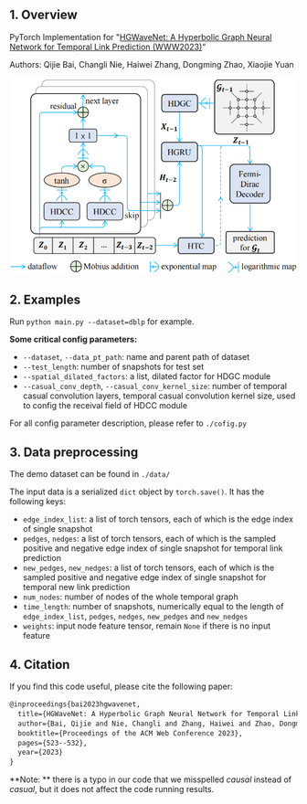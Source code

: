 ## 1. Overview

PyTorch Implementation for "[HGWaveNet: A Hyperbolic Graph Neural Network for Temporal Link Prediction (WWW2023)](https://dl.acm.org/doi/abs/10.1145/3543507.3583455)“

Authors: Qijie Bai, Changli Nie, Haiwei Zhang, Dongming Zhao, Xiaojie Yuan

![HGWaveNet](./HGWaveNet.png)

## 2. Examples

Run `python main.py --dataset=dblp` for example.

**Some critical config parameters:** 

- `--dataset`, `--data_pt_path`: name and parent path of dataset
- `--test_length`: number of snapshots for test set
- `--spatial_dilated_factors`: a list, dilated factor for HDGC module
- `--casual_conv_depth`, `--casual_conv_kernel_size`: number of temporal casual convolution layers, temporal casual convolution kernel size, used to config the receival field of HDCC module

For all config parameter description, please refer to `./cofig.py`

## 3. Data preprocessing

The demo dataset can be found in `./data/`

The input data is a serialized `dict` object by `torch.save()`. It has the following keys:

- `edge_index_list`: a list of torch tensors, each of which is the edge index of single snapshot
- `pedges`, `nedges`: a list of torch tensors, each of which is the sampled positive and negative edge index of single snapshot for temporal link prediction
- `new_pedges`, `new_nedges`: a list of torch tensors, each of which is the sampled positive and negative edge index of single snapshot for temporal new link prediction
- `num_nodes`: number of nodes of the whole temporal graph
- `time_length`: number of snapshots, numerically equal to the length of `edge_index_list`, `pedges`, `nedges`, `new_pedges` and `new_nedges`
- `weights`: input node feature tensor, remain `None` if there is no input feature

## 4. Citation

If you find this code useful, please cite the following paper:

```latex
@inproceedings{bai2023hgwavenet,
  title={HGWaveNet: A Hyperbolic Graph Neural Network for Temporal Link Prediction},
  author={Bai, Qijie and Nie, Changli and Zhang, Haiwei and Zhao, Dongming and Yuan, Xiaojie},
  booktitle={Proceedings of the ACM Web Conference 2023},
  pages={523--532},
  year={2023}
}
```

**Note: ** there is a typo in our code that we misspelled *causal* instead of *casual*, but it does not affect the code running results.
